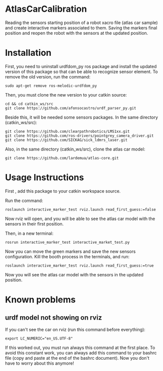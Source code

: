 # AtlasCarCalibration
Reading the sensors starting position of a robot xacro file (atlas car sample) and create interactive markers associated to them.
Saving the markers final position and reopen the robot with the sensors at the updated position.

# Installation
First, you need to uninstall urdfdom_py ros package and install the updated version of this package so that can be able to recognize sensor element.
To remove the old version, run the command:
```
sudo apt-get remove ros-melodic-urdfdom_py
```
Then, you must clone the new version to your catkin source:
```
cd && cd catkin_ws/src
git clone https://github.com/afonsocastro/urdf_parser_py.git
```
Beside this, it will be needed some sensors packages.
In the same directory (catkin_ws/src):
```
git clone https://github.com/clearpathrobotics/LMS1xx.git
git clone https://github.com/ros-drivers/pointgrey_camera_driver.git
git clone https://github.com/SICKAG/sick_ldmrs_laser.git
```
Also, in the same directory (catkin_ws/src), clone the atlas car model:
````
git clone https://github.com/lardemua/atlas-core.git
```` 

# Usage Instructions
First , add this package to your catkin workspace source.

Run the command:
```
roslaunch interactive_marker_test rviz.launch read_first_guess:=false
```

Now rviz will open, and you will be able to see the atlas car model with the sensors in their first position.

Then, in a new terminal:
```
rosrun interactive_marker_test interactive_market_test.py 
```

Now you can move the green markers and save the new sensors configuration.
Kill the booth process in the terminals, and run:

```
roslaunch interactive_marker_test rviz.launch read_first_guess:=true
```
Now you will see the atlas car model with the sensors in the updated position.

# Known problems

## urdf model not showing on rviz

If you can't see the car on rviz (run this command before everything):

```
export LC_NUMERIC="en_US.UTF-8"
```

If this worked out, you must run always this command at the first place. To avoid this constant work, you can always
add this command to your bashrc file (copy and paste at the end of the bashrc document).
Now you don't have to worry about this anymore!
